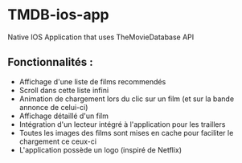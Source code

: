 # TMDB-ios-app
Native IOS Application that uses TheMovieDatabase API

## Fonctionnalités :

- Affichage d'une liste de films recommendés
- Scroll dans cette liste infini
- Animation de chargement lors du clic sur un film (et sur la bande annonce de celui-ci)
- Affichage détaillé d'un film
- Intégration d'un lecteur intégré à l'application pour les traillers
- Toutes les images des films sont mises en cache pour faciliter le chargement ce ceux-ci
- L'application possède un logo (inspiré de Netflix)
